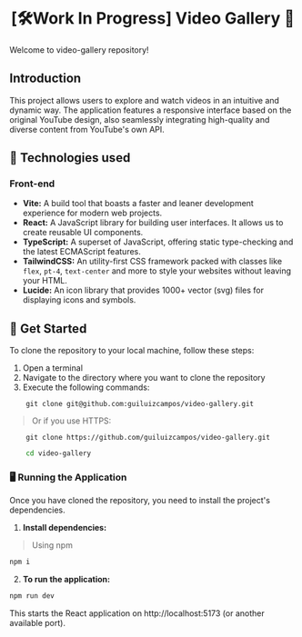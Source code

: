 <h1 align="center">[🛠️Work In Progress] Video Gallery 🎥</h1>

Welcome to video-gallery repository!

## Introduction

This project allows users to explore and watch videos in an intuitive and dynamic way. The application features a responsive interface based on the original YouTube design, also seamlessly integrating high-quality and diverse content from YouTube's own API.

## 📌 Technologies used

### Front-end
- **Vite:** A build tool that boasts a faster and leaner development experience for modern web projects.
- **React:** A JavaScript library for building user interfaces. It allows us to create reusable UI components.
- **TypeScript:** A superset of JavaScript, offering static type-checking and the latest ECMAScript features.
- **TailwindCSS:** An utility-first CSS framework packed with classes like `flex`, `pt-4`, `text-center` and more to style your websites without leaving your HTML.
- **Lucide:** An icon library that provides 1000+ vector (svg) files for displaying icons and symbols.

## 🚀 Get Started

To clone the repository to your local machine, follow these steps:

1. Open a terminal
2. Navigate to the directory where you want to clone the repository
3. Execute the following commands:

```shell
    git clone git@github.com:guiluizcampos/video-gallery.git
```

> Or if you use HTTPS:

```shell
    git clone https://github.com/guiluizcampos/video-gallery.git
```

```bash
    cd video-gallery
```

### 🖥 Running the Application

Once you have cloned the repository, you need to install the project's dependencies.

1. **Install dependencies:**

> Using npm

```bash
npm i
```

2. **To run the application:**

```bash
npm run dev
```

This starts the React application on http://localhost:5173 (or another available port).
